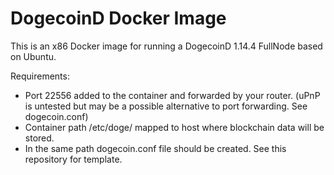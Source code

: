 # DogecoinD Docker Image
  This is an x86 Docker image for running a DogecoinD 1.14.4 FullNode based on Ubuntu.

  Requirements:
  - Port 22556 added to the container and forwarded by your router. (uPnP is untested but may be a possible alternative to port forwarding. See dogecoin.conf)
  - Container path /etc/doge/ mapped to host where blockchain data will be stored.
  - In the same path dogecoin.conf file should be created. See this repository for template.